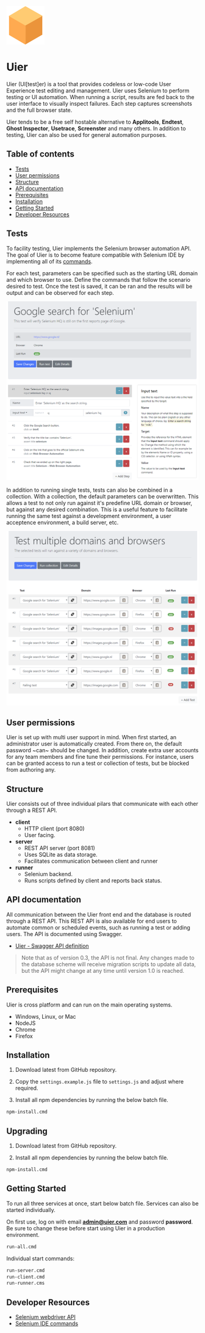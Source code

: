 <img src="client/static/logo.png" alt="Uier logo" height="100" />

# Uier

Uier (UI[test]er) is a tool that provides codeless or low-code User Experience test editing and management. Uier uses Selenium to perform testing or UI automation. When running a script, results are fed back to the user interface to visually inspect failures. Each step captures screenshots and the full browser state.

Uier tends to be a free self hostable alternative to **Applitools**, **Endtest**, **Ghost Inspector**, **Usetrace**, **Screenster** and many others. In addition to testing, Uier can also be used for general automation purposes.

## Table of contents

*  [Tests](#tests)
*  [User permissions](#user-permissions)
*  [Structure](#structure)
*  [API documentation](#api-documentation)
*  [Prerequisites](#prerequisites)
*  [Installation](#installation)
*  [Getting Started](#getting-started)
*  [Developer Resources](#developer-resources)

## Tests

To facility testing, Uier implements the Selenium browser automation API. The goal of Uier is to become feature compatible with Selenium IDE by implementing all of its [commands](https://www.seleniumhq.org/selenium-ide/docs/en/api/commands/).

For each test, parameters can be specified such as the starting URL domain and which browser to use. Define the commands that follow the scenario desired to test. Once the test is saved, it can be ran and the results will be output and can be observed for each step.

![Preview of test editor](./documentation/screenshot_test.png)

In addition to running single tests, tests can also be combined in a collection. With a collection, the default parameters can be overwritten. This allows a test to not only run against it's predefine URL domain or browser, but against any desired combination. This is a useful feature to facilitate running the same test against a development environment, a user acceptence environment, a build server, etc.

![Preview of collection](./documentation/screenshot_collection.png)

## User permissions

Uier is set up with multi user support in mind. When first started, an administrator user is automatically created. From there on, the default password ~can~ should be changed. In addition, create extra user accounts for any team members and fine tune their permissions. For instance, users can be granted access to run a test or collection of tests, but be blocked from authoring any.

## Structure

Uier consists out of three individual pilars that communicate with each other through a REST API.

*  **client**
    *  HTTP client (port 8080)
    *  User facing.
*  **server**
    *  REST API server (port 8081)
    *  Uses SQLite as data storage.
    *  Facilitates communication between client and runner
*  **runner**
    *  Selenium backend. 
    *  Runs scripts defined by client and reports back status.

## API documentation

All communication between the Uier front end and the database is routed through a REST API. This REST API is also available for end users to automate common or scheduled events, such as running a test or adding users. The API is documented using Swagger.

*  [Uier - Swagger API definition](./documentation/rest-api.yaml)

> Note that as of version 0.3, the API is not final. Any changes made to the database scheme will receive migration scripts to update all data, but the API might change at any time until version 1.0 is reached.

## Prerequisites

Uier is cross platform and can run on the main operating systems.

*  Windows, Linux, or Mac
*  NodeJS
*  Chrome
*  Firefox

## Installation

1.  Download latest from GitHub repository.

2.  Copy the `settings.example.js` file to `settings.js` and adjust where required.

3.  Install all npm dependencies by running the below batch file.

```bash
npm-install.cmd
```

## Upgrading

1.  Download latest from GitHub repository.

2.  Install all npm dependencies by running the below batch file.

```bash
npm-install.cmd
```

## Getting Started

To run all three services at once, start below batch file. Services can also be started individually.

On first use, log on with email **admin@uier.com** and password **password**. Be sure to change these before start using Uier in a production environment.

```bash
run-all.cmd
```

Individual start commands:
```bash
run-server.cmd
run-client.cmd
run-runner.cms
```

## Developer Resources

* [Selenium webdriver API](https://seleniumhq.github.io/selenium/docs/api/javascript/index.html)
* [Selenium IDE commands](https://www.seleniumhq.org/selenium-ide/docs/en/api/commands/)